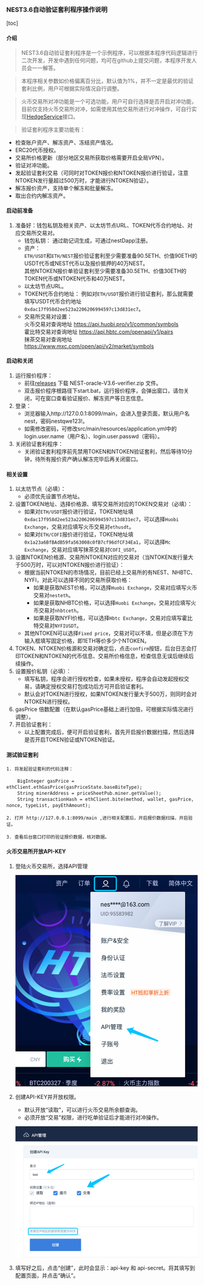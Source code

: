### NEST3.6自动验证套利程序操作说明

[toc]


#### 介绍
>NEST3.6自动验证套利程序是一个示例程序，可以根据本程序代码逻辑进行二次开发，开发中遇到任何问题，均可在github上提交问题，本程序开发人员会一一解答。

>本程序相关参数如价格偏离百分比，默认值为1%，并不一定是最优的验证套利比例，用户可根据实际情况自行调整。

>火币交易所对冲功能是一个可选功能，用户可自行选择是否开启对冲功能，目前仅支持火币交易所对冲，如需使用其他交易所进行对冲操作，可自行实现[HedgeService](https://github.com/NEST-Protocol/NEST-oracle-V3.6-verifier/blob/master/src/main/java/com/nest/ib/service/HedgeService.java)接口。

>验证套利程序主要功能有：
   * 检查账户资产、解冻资产、冻结资产情况。
   * ERC20代币授权。
   * 交易所价格更新（部分地区交易所获取价格需要开启全局VPN）。
   * 验证对冲功能。
   * 发起验证套利交易（可同时对TOKEN报价和NTOKEN报价进行验证，注意NTOKEN发行量超过500万时，才能进行NTOKEN验证）。
   * 解冻报价资产，支持单个解冻和批量解冻。
   * 取出合约内解冻资产。

#### 启动前准备

1. 准备好：钱包私钥及相关资产、以太坊节点URL、TOKEN代币合约地址、对应交易所交易对。
   * 钱包私钥：
   通过助记词生成，可通过nestDapp注册。
   * 资产：
   <br/>`ETH/USDT`和`ETH/NEST`报价验证套利至少需要准备90.5ETH、价值90ETH的USDT代币或NEST代币以及报价抵押的40万NEST。
   <br/>其他NTOKEN报价单验证套利至少需要准备30.5ETH、价值30ETH的TOKEN代币或NTOKEN代币和40万NEST。
   * 以太坊节点URL。
   * TOKEN代币合约地址：
   例如对`ETH/USDT`报价进行验证套利，那么就需要填写USDT代币合约地址`0xdac17f958d2ee523a2206206994597c13d831ec7`。
   * 交易所交易对设置：
   <br/>火币交易对查询地址 https://api.huobi.pro/v1/common/symbols
   <br/>霍比特交易对查询地址 https://api.hbtc.com/openapi/v1/pairs
   <br/>抹茶交易对查询地址 https://www.mxc.com/open/api/v2/market/symbols

#### 启动和关闭

1. 运行报价程序：
   * 前往[releases](https://github.com/NEST-Protocol/NEST-oracle-V3.6-verifier/releases) 下载  NEST-oracle-V3.6-verifier.zip 文件。
   * 双击报价程序根路径下start.bat，运行报价程序，会弹出窗口，请勿关闭，可在窗口查看验证报价、解冻资产等日志信息。
2. 登录：
   * 浏览器输入http://127.0.0.1:8099/main，会进入登录页面，默认用户名nest，密码nestqwe123!。
   * 如需修改密码，可修改src/main/resources/application.yml中的login.user.name（用户名）、login.user.passwd（密码）。
3. 关闭验证套利程序：
   * 关闭验证套利程序前先禁用TOKEN和NTOKEN验证套利，然后等待10分钟，待所有报价资产确认解冻完毕后再关闭窗口。

#### 相关设置

1. 以太坊节点（必填）：
   * 必须优先设置节点地址。
2. 设置TOKEN地址、选择价格源、填写交易所对应的TOKEN交易对（必填）：
   * 如果对`ETH/USDT`报价进行验证，TOKEN地址填`0xdac17f958d2ee523a2206206994597c13d831ec7`，可以选择`Huobi Exchange`，交易对应填写火币交易对`ethusdt`。
   * 如果对`ETH/COFI`报价进行验证，TOKEN地址填`0x1a23a6BfBAdB59fa563008c0fB7cf96dfCF34Ea1`，可以选择`Mc Exchange`，交易对应填写抹茶交易对`COFI_USDT`。
3. 设置NTOKEN价格源、交易所NTOKEN对应的交易对（当NTOKEN发行量大于500万时，可以对NTOKEN报价进行验证）：
   * 根据当前NTOKEN的市场情况，目前已经上交易所的有NEST、NHBTC、NYFI，对此可以选择不同的交易所获取价格：
     * 如果是获取NEST价格，可以选择`Huobi Exchange`，交易对应填写火币交易对`nesteth`。
     * 如果是获取NHBTC价格，可以选择`Huobi Exchange`，交易对应填写火币交易对`nhbtceth`。
     * 如果是获取NYFI价格，可以选择`Hbtc Exchange`，交易对应填写霍比特交易对`NYFIUSDT`。
   * 其他NTOKEN可以选择`Fixed price`，交易对可以不填，但是必须在下方输入框填写固定价格，即1ETH等价多少个NTOKEN。
4. TOKEN、NTOKEN价格源和交易对确定后，点击`confirm`按钮，后台日志会打印TOKEN和NTOKEN的代币信息、交易所价格信息，检查信息无误后继续后续操作。
5. 设置报价私钥（必填）：
   * 填写私钥，程序会进行授权检查，如果未授权，程序会自动发起授权交易，请确定授权交易打包成功后方可开启验证套利。
   * 默认会对TOKEN进行授权，如果NTOKEN发行量大于500万，则同时会对NTOKEN进行授权。
6. gasPrice 倍数配置（在默认gasPrice基础上进行加倍，可根据实际情况进行调整）。
7. 开启验证套利：
   * 以上配置完成后，便可开启验证套利，首先开启报价数据扫描，然后选择是否开启TOKEN验证或NTOKEN验证。


#### 测试验证套利

```
1. 将发起验证套利的代码注释：
   
    BigInteger gasPrice = ethClient.ethGasPrice(gasPriceState.baseBiteType);
    String minerAddress = priceSheetPub.miner.getValue();
    String transactionHash = ethClient.bite(method, wallet, gasPrice, nonce, typeList, payEthAmount);

2. 打开 http://127.0.0.1:8099/main ,进行相关配置后，开启报价数据扫描，开启验证。

3. 查看后台窗口打印的验证报价数据，核对数据。
```

#### 火币交易所开放API-KEY

1. 登陆火币交易所，选择API管理

   ![](./picture/API-KEY-1.png)

2. 创建API-KEY并开放权限。

   * 默认开放“读取”，可以进行火币交易所余额查询。
   * 必须开放“交易”权限，进行吃单验证后才能进行对冲操作。

   ![](./picture/API-KEY-2.png)

3. 填写好之后，点击“创建”，此时会显示：api-key 和 api-secret。将其填写到配置页面，并点击“确认”。
